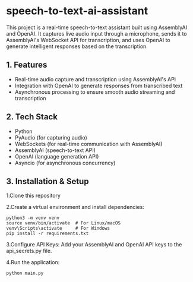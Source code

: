 # speech-to-text-ai-assistant
This project is a real-time speech-to-text assistant built using AssemblyAI and OpenAI. It captures live audio input through a microphone, sends it to AssemblyAI's WebSocket API for transcription, and uses OpenAI to generate intelligent responses based on the transcription. 

## 1. Features
- Real-time audio capture and transcription using AssemblyAI's API
- Integration with OpenAI to generate responses from transcribed text
- Asynchronous processing to ensure smooth audio streaming and transcription

## 2. Tech Stack
- Python
- PyAudio (for capturing audio)
- WebSockets (for real-time communication with AssemblyAI)
- AssemblyAI (speech-to-text API)
- OpenAI (language generation API)
- Asyncio (for asynchronous concurrency)

## 3. Installation & Setup
  1.Clone this repository
  
  2.Create a virtual environment and install dependencies:
  
    python3 -m venv venv
    source venv/bin/activate  # For Linux/macOS
    venv\Scripts\activate     # For Windows
    pip install -r requirements.txt
    
  3.Configure API Keys:
    Add your AssemblyAI and OpenAI API keys to the api_secrets.py file.
    
  4.Run the application:
  
    python main.py


